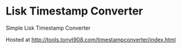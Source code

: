# Lisk Timestamp Converter

Simple Lisk Timestamp Converter

Hosted at http://tools.tonyt908.com/timestampconverter/index.html
